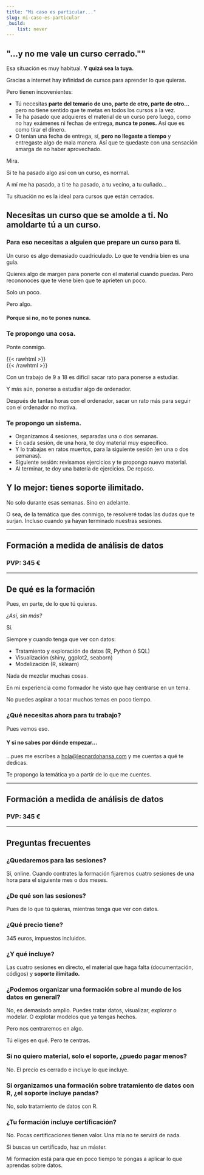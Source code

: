 ```yaml
---
title: "Mi caso es particular..."
slug: mi-caso-es-particular
_build:
    list: never
---
```


## "...y no me vale un curso cerrado.""

Esa situación es muy habitual. **Y quizá sea la tuya.**

Gracias a internet hay infinidad de cursos para aprender lo que quieras. 

Pero tienen incovenientes:

- Tú necesitas **parte del temario de uno, parte de otro, parte de otro...** pero no tiene sentido que te metas en todos los cursos a la vez. 
- Te ha pasado que adquieres el material de un curso pero luego, como no hay exámenes ni fechas de entrega, **nunca te pones.** Así que es como tirar el dinero.
- O tenían una fecha de entrega, sí, **pero no llegaste a tiempo** y entregaste algo de mala manera. Así que te quedaste con una sensación amarga de no haber aprovechado. 

Mira. 

Si te ha pasado algo así con un curso, es normal. 

A mí me ha pasado, a ti te ha pasado, a tu vecino, a tu cuñado...

Tu situación no es la ideal para cursos que están cerrados. 

## Necesitas un curso que se amolde a ti. No amoldarte tú a un curso.

### Para eso necesitas a alguien que prepare un curso para ti. 

Un curso es algo demasiado cuadriculado. Lo que te vendría bien es una guía. 

Quieres algo de margen para ponerte con el material cuando puedas. Pero recononoces que te viene bien que te aprieten un poco. 

Solo un poco. 

Pero algo. 

#### Porque si no, no te pones nunca.

### Te propongo una cosa. 

Ponte conmigo. 

{{< rawhtml >}}
</br>
{{< /rawhtml >}}


Con un trabajo de 9 a 18 es difícil sacar rato para ponerse a estudiar. 

Y más aún, ponerse a estudiar algo de ordenador. 

Después de tantas horas con el ordenador, sacar un rato más para seguir con el ordenador no motiva. 

### Te propongo un sistema.

- Organizamos 4 sesiones, separadas una o dos semanas. 
- En cada sesión, de una hora, te doy material muy específico. 
- Y lo trabajas en ratos muertos, para la siguiente sesión (en una o dos semanas). 
- Siguiente sesión: revisamos ejercicios y te propongo nuevo material. 
- Al terminar, te doy una batería de ejercicios. De repaso. 

## Y lo mejor: tienes soporte ilimitado. 

No solo durante esas semanas. Sino en adelante. 

O sea, de la temática que des conmigo, te resolveré todas las dudas que te surjan. Incluso cuando ya hayan terminado nuestras sesiones. 

***

## Formación a medida de análisis de datos

### PVP: 345 €

***

## De qué es la formación

Pues, en parte, de lo que tú quieras. 

_¿Así, sin más?_

Sí. 

Siempre y cuando tenga que ver con datos: 

- Tratamiento y exploración de datos (R, Python ó SQL)
- Visualización (shiny, ggplot2, seaborn)
- Modelización (R, sklearn)

Nada de mezclar muchas cosas. 

En mi experiencia como formador he visto que hay centrarse en un tema. 

No puedes aspirar a tocar muchos temas en poco tiempo. 

### ¿Qué necesitas ahora para tu trabajo?

Pues vemos eso. 

#### Y si no sabes por dónde empezar...

...pues me escribes a hola@leonardohansa.com y me cuentas a qué te dedicas.

Te propongo la temática yo a partir de lo que me cuentes.

***

## Formación a medida de análisis de datos

### PVP: 345 €

***

## Preguntas frecuentes

### ¿Quedaremos para las sesiones?

Sí, online. Cuando contrates la formación fijaremos cuatro sesiones de una hora para el siguiente mes o dos meses. 

### ¿De qué son las sesiones?

Pues de lo que tú quieras, mientras tenga que ver con datos.

### ¿Qué precio tiene?

345 euros, impuestos incluidos.

### ¿Y qué incluye?

Las cuatro sesiones en directo, el material que haga falta (documentación, códigos) y **soporte ilimitado.**

### ¿Podemos organizar una formación sobre al mundo de los datos en general?

No, es demasiado amplio. Puedes tratar datos, visualizar, explorar o modelar. O explotar modelos que ya tengas hechos. 

Pero nos centraremos en algo. 

Tú eliges en qué. Pero te centras. 

### Si no quiero material, solo el soporte, ¿puedo pagar menos?

No. El precio es cerrado e incluye lo que incluye. 

### Si organizamos una formación sobre tratamiento de datos con R, ¿el soporte incluye pandas? 

No, solo tratamiento de datos con R.

### ¿Tu formación incluye certificación?

No. Pocas certificaciones tienen valor. Una mía no te servirá de nada. 

Si buscas un certificado, haz un máster. 

Mi formación está para que en poco tiempo te pongas a aplicar lo que aprendas sobre datos. 



